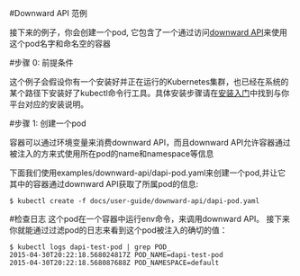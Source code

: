 #Downward API 范例

接下来的例子，你会创建一个pod, 它包含了一个通过访问[downward API](http://kubernetes.io/v1.0/docs/user-guide/downward-api.html)来使用这个pod名字和命名空的容器

#步骤 0: 前提条件

这个例子会假设你有一个安装好并正在运行的Kubernetes集群，也已经在系统的某个路径下安装好了kubectl命令行工具。具体安装步骤请在[安装入门](http://kubernetes.io/v1.0/docs/getting-started-guides/)中找到与你平台对应的安装说明。

#步骤 1: 创建一个pod

容器可以通过环境变量来消费downward API，而且downward API允许容器通过被注入的方来式使用所在pod的name和namespace等信息

下面我们使用examples/downward-api/dapi-pod.yaml来创建一个pod,并让它其中的容器通过downward API获取了所属pod的信息:

```
$ kubectl create -f docs/user-guide/downward-api/dapi-pod.yaml
```

#检查日志
这个pod在一个容器中运行env命令，来调用downward API。 接下来你就能通过过滤pod的日志来看到这个pod被注入的确切的值：

```
$ kubectl logs dapi-test-pod | grep POD_
2015-04-30T20:22:18.568024817Z POD_NAME=dapi-test-pod
2015-04-30T20:22:18.568087688Z POD_NAMESPACE=default
```
